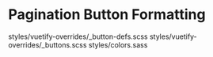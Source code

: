 # Pagination Button Formatting

styles/vuetify-overrides/_button-defs.scss
styles/vuetify-overrides/_buttons.scss
styles/colors.sass
